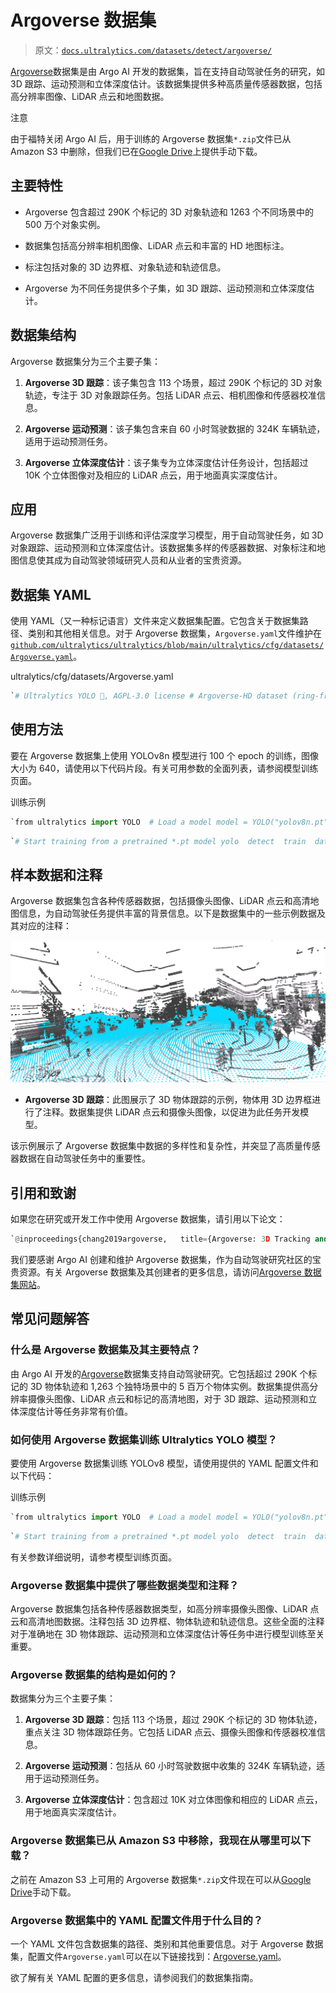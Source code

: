 # Argoverse 数据集

> 原文：[`docs.ultralytics.com/datasets/detect/argoverse/`](https://docs.ultralytics.com/datasets/detect/argoverse/)

[Argoverse](https://www.argoverse.org/)数据集是由 Argo AI 开发的数据集，旨在支持自动驾驶任务的研究，如 3D 跟踪、运动预测和立体深度估计。该数据集提供多种高质量传感器数据，包括高分辨率图像、LiDAR 点云和地图数据。

注意

由于福特关闭 Argo AI 后，用于训练的 Argoverse 数据集`*.zip`文件已从 Amazon S3 中删除，但我们已在[Google Drive](https://drive.google.com/file/d/1st9qW3BeIwQsnR0t8mRpvbsSWIo16ACi/view?usp=drive_link)上提供手动下载。

## 主要特性

+   Argoverse 包含超过 290K 个标记的 3D 对象轨迹和 1263 个不同场景中的 500 万个对象实例。

+   数据集包括高分辨率相机图像、LiDAR 点云和丰富的 HD 地图标注。

+   标注包括对象的 3D 边界框、对象轨迹和轨迹信息。

+   Argoverse 为不同任务提供多个子集，如 3D 跟踪、运动预测和立体深度估计。

## 数据集结构

Argoverse 数据集分为三个主要子集：

1.  **Argoverse 3D 跟踪**：该子集包含 113 个场景，超过 290K 个标记的 3D 对象轨迹，专注于 3D 对象跟踪任务。包括 LiDAR 点云、相机图像和传感器校准信息。

1.  **Argoverse 运动预测**：该子集包含来自 60 小时驾驶数据的 324K 车辆轨迹，适用于运动预测任务。

1.  **Argoverse 立体深度估计**：该子集专为立体深度估计任务设计，包括超过 10K 个立体图像对及相应的 LiDAR 点云，用于地面真实深度估计。

## 应用

Argoverse 数据集广泛用于训练和评估深度学习模型，用于自动驾驶任务，如 3D 对象跟踪、运动预测和立体深度估计。该数据集多样的传感器数据、对象标注和地图信息使其成为自动驾驶领域研究人员和从业者的宝贵资源。

## 数据集 YAML

使用 YAML（又一种标记语言）文件来定义数据集配置。它包含关于数据集路径、类别和其他相关信息。对于 Argoverse 数据集，`Argoverse.yaml`文件维护在[`github.com/ultralytics/ultralytics/blob/main/ultralytics/cfg/datasets/Argoverse.yaml`](https://github.com/ultralytics/ultralytics/blob/main/ultralytics/cfg/datasets/Argoverse.yaml)。

ultralytics/cfg/datasets/Argoverse.yaml

```py
`# Ultralytics YOLO 🚀, AGPL-3.0 license # Argoverse-HD dataset (ring-front-center camera) https://www.cs.cmu.edu/~mengtial/proj/streaming/ by Argo AI # Documentation: https://docs.ultralytics.com/datasets/detect/argoverse/ # Example usage: yolo train data=Argoverse.yaml # parent # ├── ultralytics # └── datasets #     └── Argoverse  ← downloads here (31.5 GB)  # Train/val/test sets as 1) dir: path/to/imgs, 2) file: path/to/imgs.txt, or 3) list: [path/to/imgs1, path/to/imgs2, ..] path:  ../datasets/Argoverse  # dataset root dir train:  Argoverse-1.1/images/train/  # train images (relative to 'path') 39384 images val:  Argoverse-1.1/images/val/  # val images (relative to 'path') 15062 images test:  Argoverse-1.1/images/test/  # test images (optional) https://eval.ai/web/challenges/challenge-page/800/overview  # Classes names:   0:  person   1:  bicycle   2:  car   3:  motorcycle   4:  bus   5:  truck   6:  traffic_light   7:  stop_sign  # Download script/URL (optional) --------------------------------------------------------------------------------------- download:  |   import json   from tqdm import tqdm   from ultralytics.utils.downloads import download   from pathlib import Path    def argoverse2yolo(set):   labels = {}   a = json.load(open(set, "rb"))   for annot in tqdm(a['annotations'], desc=f"Converting {set} to YOLOv5 format..."):   img_id = annot['image_id']   img_name = a['images'][img_id]['name']   img_label_name = f'{img_name[:-3]}txt'    cls = annot['category_id']  # instance class id   x_center, y_center, width, height = annot['bbox']   x_center = (x_center + width / 2) / 1920.0  # offset and scale   y_center = (y_center + height / 2) / 1200.0  # offset and scale   width /= 1920.0  # scale   height /= 1200.0  # scale    img_dir = set.parents[2] / 'Argoverse-1.1' / 'labels' / a['seq_dirs'][a['images'][annot['image_id']]['sid']]   if not img_dir.exists():   img_dir.mkdir(parents=True, exist_ok=True)    k = str(img_dir / img_label_name)   if k not in labels:   labels[k] = []   labels[k].append(f"{cls} {x_center} {y_center} {width} {height}\n")    for k in labels:   with open(k, "w") as f:   f.writelines(labels[k])     # Download 'https://argoverse-hd.s3.us-east-2.amazonaws.com/Argoverse-HD-Full.zip' (deprecated S3 link)   dir = Path(yaml['path'])  # dataset root dir   urls = ['https://drive.google.com/file/d/1st9qW3BeIwQsnR0t8mRpvbsSWIo16ACi/view?usp=drive_link']   print("\n\nWARNING: Argoverse dataset MUST be downloaded manually, autodownload will NOT work.")   print(f"WARNING: Manually download Argoverse dataset '{urls[0]}' to '{dir}' and re-run your command.\n\n")   # download(urls, dir=dir)    # Convert   annotations_dir = 'Argoverse-HD/annotations/'   (dir / 'Argoverse-1.1' / 'tracking').rename(dir / 'Argoverse-1.1' / 'images')  # rename 'tracking' to 'images'   for d in "train.json", "val.json":   argoverse2yolo(dir / annotations_dir / d)  # convert Argoverse annotations to YOLO labels` 
```

## 使用方法

要在 Argoverse 数据集上使用 YOLOv8n 模型进行 100 个 epoch 的训练，图像大小为 640，请使用以下代码片段。有关可用参数的全面列表，请参阅模型训练页面。

训练示例

```py
`from ultralytics import YOLO  # Load a model model = YOLO("yolov8n.pt")  # load a pretrained model (recommended for training)  # Train the model results = model.train(data="Argoverse.yaml", epochs=100, imgsz=640)` 
```

```py
`# Start training from a pretrained *.pt model yolo  detect  train  data=Argoverse.yaml  model=yolov8n.pt  epochs=100  imgsz=640` 
```

## 样本数据和注释

Argoverse 数据集包含各种传感器数据，包括摄像头图像、LiDAR 点云和高清地图信息，为自动驾驶任务提供丰富的背景信息。以下是数据集中的一些示例数据及其对应的注释：

![数据集示例图像](img/b946ca8453788cef2760884dd41b0edf.png)

+   **Argoverse 3D 跟踪**：此图展示了 3D 物体跟踪的示例，物体用 3D 边界框进行了注释。数据集提供 LiDAR 点云和摄像头图像，以促进为此任务开发模型。

该示例展示了 Argoverse 数据集中数据的多样性和复杂性，并突显了高质量传感器数据在自动驾驶任务中的重要性。

## 引用和致谢

如果您在研究或开发工作中使用 Argoverse 数据集，请引用以下论文：

```py
`@inproceedings{chang2019argoverse,   title={Argoverse: 3D Tracking and Forecasting with Rich Maps},   author={Chang, Ming-Fang and Lambert, John and Sangkloy, Patsorn and Singh, Jagjeet and Bak, Slawomir and Hartnett, Andrew and Wang, Dequan and Carr, Peter and Lucey, Simon and Ramanan, Deva and others},   booktitle={Proceedings of the IEEE/CVF Conference on Computer Vision and Pattern Recognition},   pages={8748--8757},   year={2019} }` 
```

我们要感谢 Argo AI 创建和维护 Argoverse 数据集，作为自动驾驶研究社区的宝贵资源。有关 Argoverse 数据集及其创建者的更多信息，请访问[Argoverse 数据集网站](https://www.argoverse.org/)。

## 常见问题解答

### 什么是 Argoverse 数据集及其主要特点？

由 Argo AI 开发的[Argoverse](https://www.argoverse.org/)数据集支持自动驾驶研究。它包括超过 290K 个标记的 3D 物体轨迹和 1,263 个独特场景中的 5 百万个物体实例。数据集提供高分辨率摄像头图像、LiDAR 点云和标记的高清地图，对于 3D 跟踪、运动预测和立体深度估计等任务非常有价值。

### 如何使用 Argoverse 数据集训练 Ultralytics YOLO 模型？

要使用 Argoverse 数据集训练 YOLOv8 模型，请使用提供的 YAML 配置文件和以下代码：

训练示例

```py
`from ultralytics import YOLO  # Load a model model = YOLO("yolov8n.pt")  # load a pretrained model (recommended for training)  # Train the model results = model.train(data="Argoverse.yaml", epochs=100, imgsz=640)` 
```

```py
`# Start training from a pretrained *.pt model yolo  detect  train  data=Argoverse.yaml  model=yolov8n.pt  epochs=100  imgsz=640` 
```

有关参数详细说明，请参考模型训练页面。

### Argoverse 数据集中提供了哪些数据类型和注释？

Argoverse 数据集包括各种传感器数据类型，如高分辨率摄像头图像、LiDAR 点云和高清地图数据。注释包括 3D 边界框、物体轨迹和轨迹信息。这些全面的注释对于准确地在 3D 物体跟踪、运动预测和立体深度估计等任务中进行模型训练至关重要。

### Argoverse 数据集的结构是如何的？

数据集分为三个主要子集：

1.  **Argoverse 3D 跟踪**：包括 113 个场景，超过 290K 个标记的 3D 物体轨迹，重点关注 3D 物体跟踪任务。它包括 LiDAR 点云、摄像头图像和传感器校准信息。

1.  **Argoverse 运动预测**：包括从 60 小时驾驶数据中收集的 324K 车辆轨迹，适用于运动预测任务。

1.  **Argoverse 立体深度估计**：包含超过 10K 对立体图像和相应的 LiDAR 点云，用于地面真实深度估计。

### Argoverse 数据集已从 Amazon S3 中移除，我现在从哪里可以下载？

之前在 Amazon S3 上可用的 Argoverse 数据集`*.zip`文件现在可以从[Google Drive](https://drive.google.com/file/d/1st9qW3BeIwQsnR0t8mRpvbsSWIo16ACi/view?usp=drive_link)手动下载。

### Argoverse 数据集中的 YAML 配置文件用于什么目的？

一个 YAML 文件包含数据集的路径、类别和其他重要信息。对于 Argoverse 数据集，配置文件`Argoverse.yaml`可以在以下链接找到：[Argoverse.yaml](https://github.com/ultralytics/ultralytics/blob/main/ultralytics/cfg/datasets/Argoverse.yaml)。

欲了解有关 YAML 配置的更多信息，请参阅我们的数据集指南。
